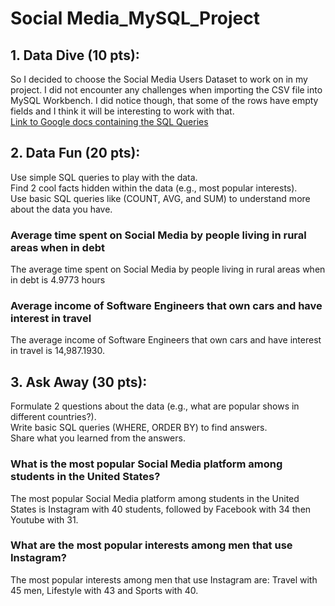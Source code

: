 # Social Media_MySQL_Project 

<h2>1. Data Dive (10 pts):</h2>

So I decided to choose the Social Media Users Dataset to work on in my project. I did not encounter any challenges when importing the CSV file into MySQL Workbench. I did notice though, that some of the rows have empty fields and I think it will be interesting to work with that.<br>
<a href='https://docs.google.com/document/d/1JXnDeebj4ZgFVZ-LHA54-L62VKYUQ8nezWuF9QcHF2c/edit?usp=sharing'>Link to Google docs containing the SQL Queries</a>


<h2>2. Data Fun (20 pts):</h2>

Use simple SQL queries to play with the data.<br>
Find 2 cool facts hidden within the data (e.g., most popular interests).<br>
Use basic SQL queries like (COUNT, AVG, and SUM) to understand more about the data you have.

<h3>Average time spent on Social Media by people living in rural areas when in debt</h3>
The average time spent on Social Media by people living in rural areas when in debt is 4.9773 hours

<h3>Average income of Software Engineers that own cars and have interest in travel</h3>
The average income of Software Engineers that own cars and have interest in travel is 14,987.1930.

<h2>3. Ask Away (30 pts):</h2>

Formulate 2 questions about the data (e.g., what are popular shows in different countries?).<br>
Write basic SQL queries (WHERE, ORDER BY) to find answers.<br>
Share what you learned from the answers.

<h3>What is the most popular Social Media platform among students in the United States?</h3>
The most popular Social Media platform among students in the United States is Instagram with 40 students, followed by Facebook with 34 then Youtube with 31.

<h3>What are the most popular interests among men that use Instagram? </h3>
The most popular interests among men that use Instagram are: Travel with 45 men, Lifestyle with 43 and Sports with 40.
